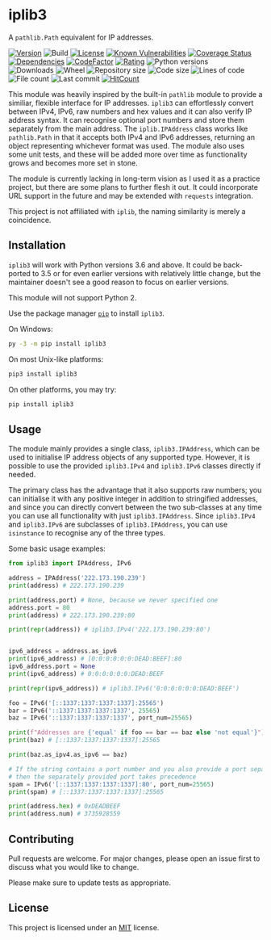 # iplib3
 A `pathlib.Path` equivalent for IP addresses.

<!-- Badge chain start -->
 [![Version](https://img.shields.io/pypi/v/iplib3)](https://pypi.org/project/iplib3/) ![Build](https://img.shields.io/github/workflow/status/diapolo10/iplib3/iplib3%20CI) [![License](https://img.shields.io/github/license/diapolo10/iplib3)](https://opensource.org/licenses/MIT) [![Known Vulnerabilities](https://snyk.io/test/github/Diapolo10/iplib3/badge.svg?logo=snyk)](https://snyk.io/test/github/diapolo10/iplib3) [![Coverage Status](https://coveralls.io/repos/github/Diapolo10/iplib3/badge.svg?branch=main?logo=coveralls)](https://coveralls.io/github/Diapolo10/iplib3?branch=main) [![Dependencies](https://img.shields.io/librariesio/github/diapolo10/iplib3)](https://libraries.io/github/Diapolo10/iplib3) [![CodeFactor](https://www.codefactor.io/repository/github/diapolo10/iplib3/badge?logo=codefactor)](https://www.codefactor.io/repository/github/diapolo10/iplib3) [![Rating](https://img.shields.io/librariesio/sourcerank/pypi/iplib3)](https://libraries.io/github/Diapolo10/iplib3/sourcerank) ![Python versions](https://img.shields.io/pypi/pyversions/iplib3?logo=python)  
 ![Downloads](https://img.shields.io/pypi/dm/iplib3?logo=pypi) ![Wheel](https://img.shields.io/pypi/wheel/iplib3?logo=pypi) ![Repository size](https://img.shields.io/github/repo-size/diapolo10/iplib3?logo=github) ![Code size](https://img.shields.io/github/languages/code-size/diapolo10/iplib3?logo=github) ![Lines of code](https://img.shields.io/tokei/lines/github/diapolo10/iplib3?logo=github) ![File count](https://img.shields.io/github/directory-file-count/diapolo10/iplib3?logo=github) ![Last commit](https://img.shields.io/github/last-commit/diapolo10/iplib3?logo=github) [![HitCount](http://hits.dwyl.com/diapolo10/iplib3.svg?logo=github)](http://hits.dwyl.com/diapolo10/iplib3)
<!-- Badge chain end -->

This module was heavily inspired by the built-in `pathlib` module to provide a similiar, flexible interface for IP addresses. `iplib3` can effortlessly convert between IPv4, IPv6, raw numbers and hex values and it can also verify IP address syntax. It can recognise optional port numbers and store them separately from the main address. The `iplib.IPAddress` class works like `pathlib.Path` in that it accepts both IPv4 and IPv6 addresses, returning an object representing whichever format was used. The module also uses some unit tests, and these will be added more over time as functionality grows and becomes more set in stone.

The module is currently lacking in long-term vision as I used it as a practice project, but there are some plans to further flesh it out. It could incorporate URL support in the future and may be extended with `requests` integration.

This project is not affiliated with `iplib`, the naming similarity is merely a coincidence.

## Installation

`iplib3` will work with Python versions 3.6 and above. It could be back-ported to 3.5 or for even earlier versions with relatively little change, but the maintainer doesn't see a good reason to focus on earlier versions.

This module will not support Python 2.

Use the package manager [`pip`](https://pip.pypa.io/en/stable/) to install `iplib3`.

On Windows:

```sh
py -3 -m pip install iplib3
```

On most Unix-like platforms:

```sh
pip3 install iplib3
```

On other platforms, you may try:

```sh
pip install iplib3
```

## Usage

The module mainly provides a single class, `iplib3.IPAddress`, which can be used to initialise IP address objects of any supported type. However, it is possible to use the provided `iplib3.IPv4` and `iplib3.IPv6` classes directly if needed.

The primary class has the advantage that it also supports raw numbers; you can initialise it with any positive integer in addition to stringified addresses, and since you can directly convert between the two sub-classes at any time you can use all functionality with just `iplib3.IPAddress`. Since `iplib3.IPv4` and `iplib3.IPv6` are subclasses of `iplib3.IPAddress`, you can use `isinstance` to recognise any of the three types.

Some basic usage examples:

```python
from iplib3 import IPAddress, IPv6

address = IPAddress('222.173.190.239')
print(address) # 222.173.190.239

print(address.port) # None, because we never specified one
address.port = 80
print(address) # 222.173.190.239:80

print(repr(address)) # iplib3.IPv4('222.173.190.239:80')


ipv6_address = address.as_ipv6
print(ipv6_address) # [0:0:0:0:0:0:DEAD:BEEF]:80
ipv6_address.port = None
print(ipv6_address) # 0:0:0:0:0:0:DEAD:BEEF

print(repr(ipv6_address)) # iplib3.IPv6('0:0:0:0:0:0:DEAD:BEEF')

foo = IPv6('[::1337:1337:1337:1337]:25565')
bar = IPv6('::1337:1337:1337:1337', 25565)
baz = IPv6('::1337:1337:1337:1337', port_num=25565)

print(f"Addresses are {'equal' if foo == bar == baz else 'not equal'}")
print(baz) # [::1337:1337:1337:1337]:25565

print(baz.as_ipv4.as_ipv6 == baz)

# If the string contains a port number and you also provide a port separately,
# then the separately provided port takes precedence
spam = IPv6('[::1337:1337:1337:1337]:80', port_num=25565)
print(spam) # [::1337:1337:1337:1337]:25565

print(address.hex) # 0xDEADBEEF
print(address.num) # 3735928559
```

## Contributing
Pull requests are welcome. For major changes, please open an issue first to discuss what you would like to change.

Please make sure to update tests as appropriate.

## License
This project is licensed under an [MIT](./LICENSE) license.